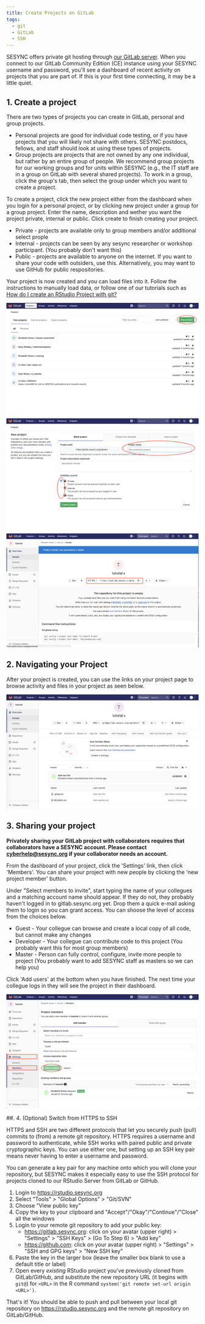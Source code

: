 ```yaml
---
title: Create Projects on GitLab
tags: 
  - git
  - GitLab
  - SSH
---
```


SESYNC offers private git hosting through [our GitLab server](https://gitlab.sesync.org). When you connect to our GitLab Community Edition (CE) instance using your SESYNC username and password, you'll see a dashboard of recent activity on projects that you are part of. If this is your first time connecting, it may be a little quiet.

## 1. Create a project

There are two types of projects you can create in GitLab, personal and group projects.

* Personal projects are good for individual code testing, or if you have projects that you will likely not share with others. SESYNC postdocs, fellows, and staff should look at using these types of projects.
* Group projects are projects that are not owned by any one individual, but rather by an entire group of people. We recommend group projects for our working groups and for units within SESYNC (e.g., the IT staff are in a group on GitLab with several shared projects). To work in a group, click the group's tab, then select the group under which you want to create a project.

To create a project, click the new project either from the dashboard when you login for a personal project, or by clicking new project under a group for a group project. Enter the name, description and wether you want the project private, internal or public. Click create to finish creating your project.

* Private - projects are available only to group members and/or additional select prople
* Internal - projects can be seen by any sesync researcher or workshop participant. (You probably don't want this)
* Public - projects are available to anyone on the internet. If you want to share your code with outsiders, use this. Alternatively, you may want to use GitHub for public respositories.

Your project is now created and you can load files into it. Follow the instructions to manually load data, or follow one of our tutorials such as [How do I create an RStudio Project with git?](http://cyberhelp.sesync.org/faq/create-rstudio-from-git.html)

![](/assets/images/new-project.png)
![](/assets/images/setting_up.png)
![](/assets/images/empty_git_repository.png)

## 2. Navigating your Project

After your project is created, you can use the links on your project page to browse activity and files in your project as seen below.

![](/assets/images/git_repository.png)

## 3. Sharing your project

**Privately sharing your GitLab project with collaborators requires that collaborators have a SESYNC account. Please contact cyberhelp@sesync.org if your collaborator needs an account.**

From the dashboard of your project, click the 'Settings' link, then click 'Members'. You can share your project with new people by clicking the 'new project member' button.

Under "Select members to invite", start typing the name of your collegues and a matching account name should appear. If they do not, they probably haven't logged in to gitlab.sesync.org yet. Drop them a quick e-mail asking them to login so you can grant access. You can shoose the level of access from the choices below.

* Guest - Your collegue can browse and create a local copy of all code, but cannot make any changes
* Developer - Your collegue can contribute code to this project (You probably want this for most group members)
* Master - Person can fully control, configure, invite more people to project (You probably want to add SESYNC staff as masters so we can help you)

Click 'Add users' at the bottom when you have finished. The next time your collegue logs in they will see the project in their dashboard.

![](/assets/images/adding_people_git.png)

##. 4. (Optional) Switch from HTTPS to SSH

HTTPS and SSH are two different protocols that let you securely push (pull) commits to (from) a remote git repository. HTTPS requires a username and password to authenticate, while SSH works with paired public and private cryptographic keys. You can use either one, but setting up an SSH key pair means never having to enter a username and password.

You can generate a key pair for any machine onto which you will clone your repository, but SESYNC makes it especially easy to use the SSH protocol for projects cloned to our RStudio Server from GitLab or GitHub.

1.  Login to <https://rstudio.sesync.org>
2.  Select "Tools" > "Global Options" > "Git/SVN"
3.  Choose "View public key"
4.  Copy the key to your clipboard and
    "Accept"/"Okay"/"Continue"/"Close" all the windows
5.  Login to your remote git repository to add your public key:
    -   <https://gitlab.sesync.org>: click on your avatar (upper
        right) > "Settings" > "SSH Keys" > (Go To Step 6) >
        "Add key"
    -   <https://github.com>: click on your avatar (upper right) >
        "Settings" > "SSH and GPG keys" > "New SSH key"
6.  Paste the key in the larger box (leave the smaller box blank to use a default title or label)
7.  Open every *existing* RStudio project you've previously cloned from GitLab/GitHub, and substitute the new repository URL (it begins with `git@`) for `<URL>` in the R command `system('git remote set-url origin <URL>')`.

That's it! You should be able to push and pull between your local git
repository on <https://rstudio.sesync.org> and the remote git repository on GitLab/GitHub.
